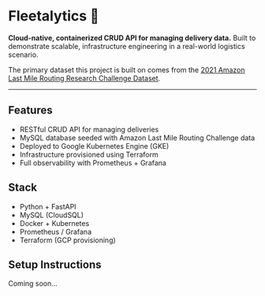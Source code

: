 # Fleetalytics 🚚
**Cloud-native, containerized CRUD API for managing delivery data.**
Built to demonstrate scalable, infrastructure engineering in a real-world logistics scenario.

The primary dataset this project is built on comes from the [2021 Amazon Last Mile Routing Research Challenge Dataset](https://aws.amazon.com/marketplace/pp/prodview-rqkdusd3nz3mw#usage).

---

## Features
- RESTful CRUD API for managing deliveries
- MySQL database seeded with Amazon Last Mile Routing Challenge data
- Deployed to Google Kubernetes Engine (GKE)
- Infrastructure provisioned using Terraform
- Full observability with Prometheus + Grafana

## Stack
- Python + FastAPI
- MySQL (CloudSQL)
- Docker + Kubernetes
- Prometheus / Grafana
- Terraform (GCP provisioning)

## Setup Instructions
Coming soon...
